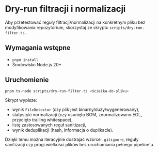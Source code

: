 # Dry-run filtracji i normalizacji

Aby przetestować reguły filtracji/normalizacji na konkretnym pliku bez modyfikowania repozytorium, skorzystaj ze skryptu `scripts/dry-run-filter.ts`.

## Wymagania wstępne
- `pnpm install`
- Środowisko Node.js 20+

## Uruchomienie
```bash
pnpm ts-node scripts/dry-run-filter.ts <ścieżka-do-pliku>
```

Skrypt wypisze:
- wynik `FileDetector` (czy plik jest binarny/duży/wygenerowany),
- statystyki normalizacji (czy usunięto BOM, znormalizowano EOL, przycięto trailing whitespace),
- listę zastosowanych reguł sanitizacji,
- wynik deduplikacji (hash, informacja o duplikacie).

Dzięki temu można iteracyjnie dostrajać wzorce `.gitignore`, reguły sanitizacji czy progi wielkości plików bez uruchamiania pełnego pipeline'u.
